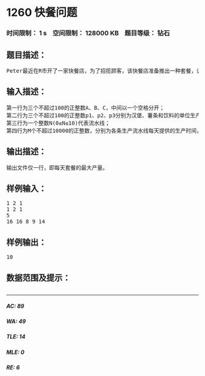 # 1260 快餐问题   
### 时间限制： 1 s&nbsp;&nbsp;&nbsp;&nbsp;空间限制： 128000 KB&nbsp;&nbsp;&nbsp;&nbsp;题目等级： 钻石  
## 题目描述：  

<pre>
Peter最近在R市开了一家快餐店，为了招揽顾客，该快餐店准备推出一种套餐，该套餐由A个汉堡，B个薯条和C个饮料组成。价格便宜。为了提高产量，Peter从著名的麦当劳公司引进了N条生产线。所有的生产线都可以生产汉堡、薯条和饮料，由于每条生产线每天所能提供的生产时间是有限的、不同的，而汉堡、薯条和饮料的单位生产时间又不同，这使得Peter很为难，不知道如何安排生产才能使一天中生产的套餐产量最大。请你编写程序，计算一天中套餐的最大生产量。为简单起见，假设汉堡、薯条和饮料的日产量不超过100个。
</pre>
  
  
## 输入描述：  

<pre>
第一行为三个不超过100的正整数A、B、C，中间以一个空格分开；
第二行为三个不超过100的正整数p1、p2、p3分别为汉堡、薯条和饮料的单位生产耗时。中间以一个空格分开。
第三行为一个整数N(0≤N≤10)代表流水线；
第四行为M个不超过10000的正整数，分别为各条生产流水线每天提供的生产时间，中间以一个空格分开。
</pre>
  
  
## 输出描述：  

<pre>
输出文件仅一行，即每天套餐的最大产量。
</pre>
  
  
## 样例输入：  

<pre>
1 2 1  
1 2 1  
5  
16 16 8 9 14
</pre>
  
  
## 样例输出：  

<pre>
10
</pre>
  
  
## 数据范围及提示：  

<pre>
</pre>
  
  
***  

##### AC: 89  
##### WA: 49  
##### TLE: 14  
##### MLE: 0  
##### RE: 6  
